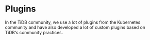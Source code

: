 # Plugins

In the TiDB community, we use a lot of plugins from the Kubernetes community and have also developed a lot of custom plugins based on TiDB's community practices. 